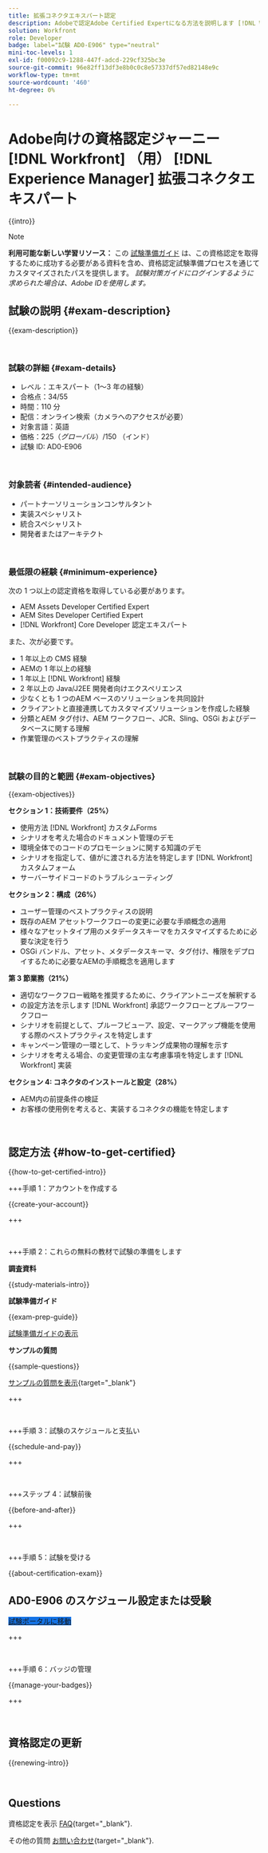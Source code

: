 ```yaml
---
title: 拡張コネクタエキスパート認定
description: Adobeで認定Adobe Certified Expertになる方法を説明します [!DNL Workfront] （用） [!DNL Experience Manager]
solution: Workfront
role: Developer
badge: label="試験 AD0-E906" type="neutral"
mini-toc-levels: 1
exl-id: f00092c9-1288-447f-adcd-229cf325bc3e
source-git-commit: 96e82ff13df3e8b0c0c8e57337df57ed82148e9c
workflow-type: tm+mt
source-wordcount: '460'
ht-degree: 0%

---
```


# Adobe向けの資格認定ジャーニー [!DNL Workfront] （用） [!DNL Experience Manager] 拡張コネクタエキスパート

{{intro}}

>[!NOTE]
>
>**利用可能な新しい学習リソース：** この [試験準備ガイド](https://app.rockinfo.com/courses/244) は、この資格認定を取得するために成功する必要がある資料を含め、資格認定試験準備プロセスを通じてカスタマイズされたパスを提供します。 _試験対策ガイドにログインするように求められた場合は、Adobe IDを使用します。_

## 試験の説明 {#exam-description}

{{exam-description}}

<br>

### 試験の詳細 {#exam-details}

* レベル：エキスパート（1～3 年の経験）
* 合格点：34/55
* 時間：110 分
* 配信：オンライン検索（カメラへのアクセスが必要）
* 対象言語：英語
* 価格：$225 （グローバル）/$150 （インド）
* 試験 ID: AD0-E906

<br>

### 対象読者 {#intended-audience}

* パートナーソリューションコンサルタント
* 実装スペシャリスト
* 統合スペシャリスト
* 開発者またはアーキテクト

<br>

### 最低限の経験 {#minimum-experience}

次の 1 つ以上の認定資格を取得している必要があります。

* AEM Assets Developer Certified Expert
* AEM Sites Developer Certified Expert
* [!DNL Workfront] Core Developer 認定エキスパート

また、次が必要です。

* 1 年以上の CMS 経験
* AEMの 1 年以上の経験
* 1 年以上 [!DNL Workfront] 経験
* 2 年以上の Java/J2EE 開発者向けエクスペリエンス
* 少なくとも 1 つのAEM ベースのソリューションを共同設計
* クライアントと直接連携してカスタマイズソリューションを作成した経験
* 分類とAEM タグ付け、AEM ワークフロー、JCR、Sling、OSGi およびデータベースに関する理解
* 作業管理のベストプラクティスの理解

<br>

### 試験の目的と範囲 {#exam-objectives}

{{exam-objectives}}

**セクション 1：技術要件（25%）**

* 使用方法 [!DNL Workfront] カスタムForms
* シナリオを考えた場合のドキュメント管理のデモ
* 環境全体でのコードのプロモーションに関する知識のデモ
* シナリオを指定して、値がに渡される方法を特定します [!DNL Workfront] カスタムフォーム
* サーバーサイドコードのトラブルシューティング

**セクション 2：構成（26%）**

* ユーザー管理のベストプラクティスの説明
* 既存のAEM アセットワークフローの変更に必要な手順概念の適用
* 様々なアセットタイプ用のメタデータスキーマをカスタマイズするために必要な決定を行う
* OSGi バンドル、アセット、メタデータスキーマ、タグ付け、権限をデプロイするために必要なAEMの手順概念を適用します

**第 3 節業務（21%）**

* 適切なワークフロー戦略を推奨するために、クライアントニーズを解釈する
* の設定方法を示します [!DNL Workfront] 承認ワークフローとプルーフワークフロー
* シナリオを前提として、プルーフビューア、設定、マークアップ機能を使用する際のベストプラクティスを特定します
* キャンペーン管理の一環として、トラッキング成果物の理解を示す
* シナリオを考える場合、の変更管理の主な考慮事項を特定します [!DNL Workfront] 実装

**セクション 4: コネクタのインストールと設定（28%）**

* AEM内の前提条件の検証
* お客様の使用例を考えると、実装するコネクタの機能を特定します

<br>

## 認定方法 {#how-to-get-certified}

{{how-to-get-certified-intro}}

+++手順 1：アカウントを作成する

{{create-your-account}}

+++

<br>

+++手順 2：これらの無料の教材で試験の準備をします

**調査資料**

{{study-materials-intro}}

**試験準備ガイド**

{{exam-prep-guide}}

[試験準備ガイドの表示](https://app.rockinfo.com/courses/244)

**サンプルの質問**

{{sample-questions}}

[サンプルの質問を表示](https://scorpion.caveon.com/launchpad/ad3-e906-adobe-workfront-for-experience-manager-enhanced-connector-certified-expert-sample-questions){target="_blank"}

+++

<br>

+++手順 3：試験のスケジュールと支払い

{{schedule-and-pay}}

+++

<br>

+++ステップ 4：試験前後

{{before-and-after}}

+++

<br>

+++手順 5：試験を受ける

{{about-certification-exam}}

## AD0-E906 のスケジュール設定または受験

<a href="https://www.certmetrics.com/adobe/candidate/examity_sso.aspx?eid=AD0-E906" target="_blank" class="spectrum-Button spectrum-Button--fill spectrum-Button--accent spectrum-Button--sizeM is-margin-bottom-big-big at-element-click-tracking" style="background-color:#1473E6">

<span class="spectrum-Button-label has-no-wrap">
   試験ポータルに移動
</span>
</a>

+++

<br>

+++手順 6：バッジの管理

{{manage-your-badges}}

+++

<br>

## 資格認定の更新

{{renewing-intro}}

<br>

## Questions

資格認定を表示 [FAQ](https://experienceleague.adobe.com/docs/certification/certification/faq.html){target="_blank"}.

その他の質問 [お問い合わせ](mailto:certif@adobe.com){target="_blank"}.